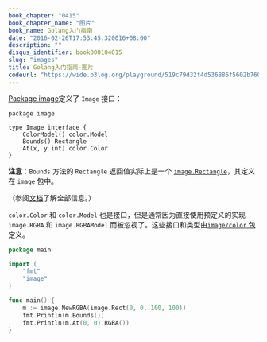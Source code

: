 ```yaml
---
book_chapter: "0415"
book_chapter_name: "图片"
book_name: Golang入门指南
date: "2016-02-26T17:53:45.320016+08:00"
description: ""
disqus_identifier: book000104015
slug: "images"
title: Golang入门指南-图片
codeurl: "https://wide.b3log.org/playground/519c79d32f4d536886f5602b760675b1.go"
---
```


[Package image](https://go-zh.org/pkg/image/#Image)定义了 `Image` 接口：
		
	package image

	type Image interface {
		ColorModel() color.Model
		Bounds() Rectangle
		At(x, y int) color.Color
	}

**注意**：`Bounds` 方法的 `Rectangle` 返回值实际上是一个
[`image.Rectangle`](https://go-zh.org/pkg/image/#Rectangle)，其定义在 `image` 包中。

（参阅[文档](https://go-zh.org/pkg/image/#Image)了解全部信息。）

`color.Color` 和 `color.Model` 也是接口，但是通常因为直接使用预定义的实现 `image.RGBA` 和 `image.RGBAModel` 而被忽视了。这些接口和类型由[`image/color` 包](https://go-zh.org/pkg/image/color/)定义。

```go
package main

import (
	"fmt"
	"image"
)

func main() {
	m := image.NewRGBA(image.Rect(0, 0, 100, 100))
	fmt.Println(m.Bounds())
	fmt.Println(m.At(0, 0).RGBA())
}

```

